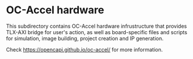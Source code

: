# OC-Accel hardware

This subdirectory contains OC-Accel hardware infrustructure that provides TLX-AXI bridge for user's action, as well as board-specific files and scripts for simulation, image building, project creation and IP generation.

Check <https://opencapi.github.io/oc-accel/> for more information.
